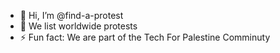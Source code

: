- 👋 Hi, I’m @find-a-protest
- 👀 We list worldwide protests
- ⚡ Fun fact: We are part of the Tech For Palestine Comminuty

<!---
find-a-protest/find-a-protest is a ✨ special ✨ repository because its `README.md` (this file) appears on your GitHub profile.
You can click the Preview link to take a look at your changes.
--->
